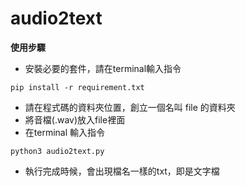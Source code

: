 # audio2text
**使用步驟**

* 安裝必要的套件，請在terminal輸入指令
```
pip install -r requirement.txt
```
* 請在程式碼的資料夾位置，創立一個名叫 file 的資料夾
* 將音檔(.wav)放入file裡面
* 在terminal 輸入指令
```
python3 audio2text.py 
```
* 執行完成時候，會出現檔名一樣的txt，即是文字檔

